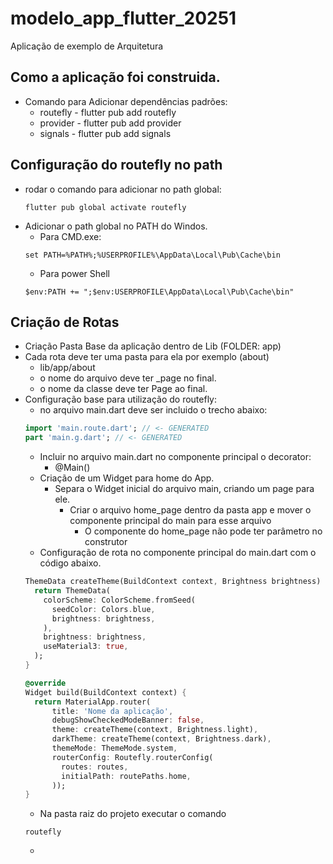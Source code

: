 # modelo_app_flutter_20251

Aplicação de exemplo de Arquitetura

## Como a aplicação foi construida.
* Comando para Adicionar dependências padrões:
  * routefly - flutter pub add routefly
  * provider - flutter pub add provider
  * signals  - flutter pub add signals 

## Configuração do routefly no path
* rodar o comando para adicionar no path global:
  ```
  flutter pub global activate routefly
  ```
* Adicionar o path global no PATH do Windos.
  * Para CMD.exe: 
  ``` 
  set PATH=%PATH%;%USERPROFILE%\AppData\Local\Pub\Cache\bin
  ```
  * Para power Shell
  ```
  $env:PATH += ";$env:USERPROFILE\AppData\Local\Pub\Cache\bin"
  ```

## Criação de Rotas
* Criação Pasta Base da aplicação dentro de Lib (FOLDER: app)
* Cada rota deve ter uma pasta para ela por exemplo (about) 
  * lib/app/about 
  * o nome do arquivo deve ter _page no final.
  * o nome da classe deve ter Page ao final.
* Configuração base para utilização do routefly:
  * no arquivo main.dart deve ser incluido o trecho abaixo:
  ```dart
  import 'main.route.dart'; // <- GENERATED
  part 'main.g.dart'; // <- GENERATED
  ```
  * Incluir no arquivo main.dart no componente principal o decorator:
    * @Main()
  * Criação de um Widget para home do App. 
    * Separa o Widget inicial do arquivo main, criando um page para ele.
      * Criar o arquivo home_page dentro da pasta app e mover o componente principal do main para esse arquivo
        * O componente do home_page não pode ter parâmetro no construtor
  * Configuração de rota no componente principal do main.dart com o código abaixo.
  ```dart
  ThemeData createTheme(BuildContext context, Brightness brightness) {
    return ThemeData(
      colorScheme: ColorScheme.fromSeed(
        seedColor: Colors.blue,
        brightness: brightness,
      ),
      brightness: brightness,
      useMaterial3: true,
    );
  }

  @override
  Widget build(BuildContext context) {
    return MaterialApp.router(
        title: 'Nome da aplicação',
        debugShowCheckedModeBanner: false,
        theme: createTheme(context, Brightness.light),
        darkTheme: createTheme(context, Brightness.dark),
        themeMode: ThemeMode.system,
        routerConfig: Routefly.routerConfig(
          routes: routes,
          initialPath: routePaths.home,
        ));
  }
  ```
  * Na pasta raiz do projeto executar o comando
  ```
  routefly
  ```
  * 